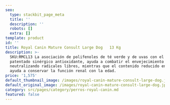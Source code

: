 ```yaml
---
seo:
  type: stackbit_page_meta
  title: ''
  description: ''
  robots: []
  extra: []
template: product
id: ''
title: Royal Canin Mature Consult Large Dog   13 Kg
description: >-
  SKU:RMCL13 La asociación de polifenoles de té verde y de uvas con el cóctel
  patentado sinérgico antioxidante, ayuda a combatir el envejecimiento celular
  neutralizando radicales libres, mientras que el contenido reducido en fósforo
  ayuda a conservar la función renal con la edad.
price: '1,575'
default_thumbnail_image: /images/royal-canin-mature-consult-large-dog.jpg
default_original_image: /images/royal-canin-mature-consult-large-dog.jpg
category: src/pages/category/perros-royal-canin.md
featured: false
---
```

